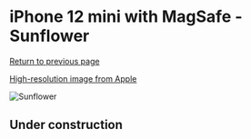 # iPhone 12 mini with MagSafe - Sunflower

[Return to previous page](/iphone_12)

[High-resolution image from Apple](https://store.storeimages.cdn-apple.com/8756/as-images.apple.com/is/MKTM3?wid=4500&hei=4500&fmt=png)

<div style="width: 500px"><img src="/almost_uncompressed/MKTM3.webp" alt="Sunflower"></div>

## Under construction
